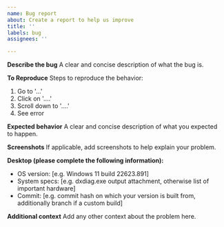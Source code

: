 ```yaml
---
name: Bug report
about: Create a report to help us improve
title: ''
labels: bug
assignees: ''

---
```


**Describe the bug**
A clear and concise description of what the bug is.

**To Reproduce**
Steps to reproduce the behavior:
1. Go to '...'
2. Click on '....'
3. Scroll down to '....'
4. See error

**Expected behavior**
A clear and concise description of what you expected to happen.

**Screenshots**
If applicable, add screenshots to help explain your problem.

**Desktop (please complete the following information):**
 - OS version: [e.g. Windows 11 build 22623.891]
 - System specs: [e.g. dxdiag.exe output attachment, otherwise list of important hardware]
 - Commit: [e.g. commit hash on which your version is built from, additionally branch if a custom build]

**Additional context**
Add any other context about the problem here.
